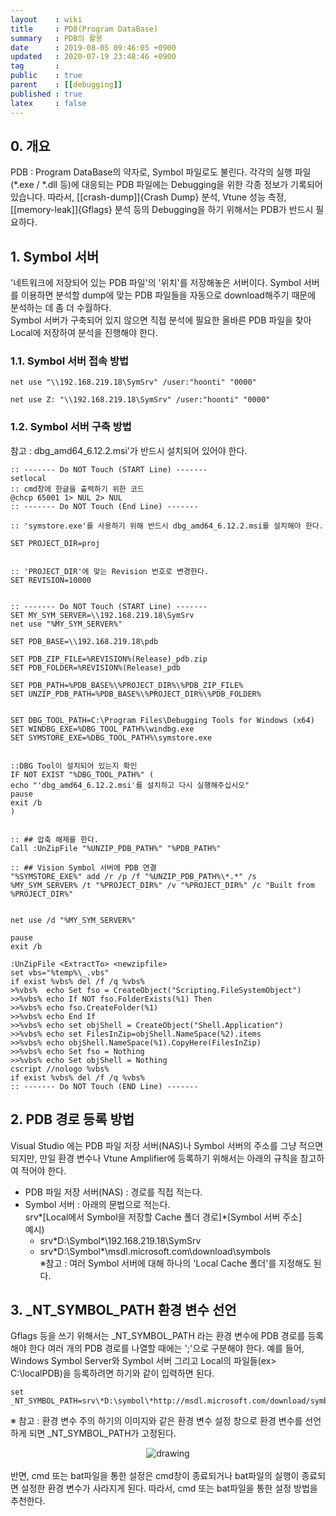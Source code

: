 ```yaml
---
layout    : wiki
title     : PDB(Program DataBase)
summary   : PDB의 활용
date      : 2019-08-05 09:46:05 +0900
updated   : 2020-07-19 23:48:46 +0900
tag       :
public    : true
parent    : [[debugging]]
published : true
latex     : false
---
```


## 0. 개요

PDB : Program DataBase의 약자로, Symbol 파일로도 불린다.
각각의 실행 파일(*.exe / *.dll 등)에 대응되는 PDB 파일에는 Debugging을 위한 각종 정보가 기록되어 있습니다.
따라서, [[crash-dump]]{Crash Dump} 분석, Vtune 성능 측정, [[memory-leak]]{Gflags} 분석 등의 Debugging을 하기 위해서는 PDB가 반드시 필요하다.
	
## 1. Symbol 서버
'네트워크에 저장되어 있는 PDB 파일'의 '위치'를 저장해놓은 서버이다.
Symbol 서버를 이용하면 분석할 dump에 맞는 PDB 파일들을 자동으로 download해주기 때문에 분석하는 데 좀 더 수월하다.  
Symbol 서버가 구축되어 있지 않으면 직접 분석에 필요한 올바른 PDB 파일을 찾아 Local에 저장하여 분석을 진행해야 한다.

### 1.1. Symbol 서버 접속 방법

```
net use "\\192.168.219.18\SymSrv" /user:"hoonti" "0000"

net use Z: "\\192.168.219.18\SymSrv" /user:"hoonti" "0000"
```

### 1.2. Symbol 서버 구축 방법
참고 : dbg_amd64_6.12.2.msi'가 반드시 설치되어 있어야 한다.  

```
:: ------- Do NOT Touch (START Line) -------
setlocal
:: cmd창에 한글을 출력하기 위한 코드
@chcp 65001 1> NUL 2> NUL
:: ------- Do NOT Touch (End Line) -------

:: 'symstore.exe'를 사용하기 위해 반드시 dbg_amd64_6.12.2.msi를 설치해야 한다.

SET PROJECT_DIR=proj


:: 'PROJECT_DIR'에 맞는 Revision 번호로 변경한다.
SET REVISION=10000


:: ------- Do NOT Touch (START Line) -------
SET MY_SYM_SERVER=\\192.168.219.18\SymSrv
net use "%MY_SYM_SERVER%"

SET PDB_BASE=\\192.168.219.18\pdb

SET PDB_ZIP_FILE=%REVISION%(Release)_pdb.zip
SET PDB_FOLDER=%REVISION%(Release)_pdb

SET PDB_PATH=%PDB_BASE%\%PROJECT_DIR%\%PDB_ZIP_FILE%
SET UNZIP_PDB_PATH=%PDB_BASE%\%PROJECT_DIR%\%PDB_FOLDER%


SET DBG_TOOL_PATH=C:\Program Files\Debugging Tools for Windows (x64)
SET WINDBG_EXE=%DBG_TOOL_PATH%\windbg.exe
SET SYMSTORE_EXE=%DBG_TOOL_PATH%\symstore.exe


::DBG Tool이 설치되어 있는지 확인
IF NOT EXIST "%DBG_TOOL_PATH%" (
echo "'dbg_amd64_6.12.2.msi'를 설치하고 다시 실행해주십시오"
pause
exit /b
)


:: ## 압축 해제를 한다.
Call :UnZipFile "%UNZIP_PDB_PATH%" "%PDB_PATH%"

:: ## Vision Symbol 서버에 PDB 연결
"%SYMSTORE_EXE%" add /r /p /f "%UNZIP_PDB_PATH%\*.*" /s %MY_SYM_SERVER% /t "%PROJECT_DIR%" /v "%PROJECT_DIR%" /c "Built from %PROJECT_DIR%"


net use /d "%MY_SYM_SERVER%"

pause
exit /b

:UnZipFile <ExtractTo> <newzipfile>
set vbs="%temp%\_.vbs"
if exist %vbs% del /f /q %vbs%
>%vbs%  echo Set fso = CreateObject("Scripting.FileSystemObject")
>>%vbs% echo If NOT fso.FolderExists(%1) Then
>>%vbs% echo fso.CreateFolder(%1)
>>%vbs% echo End If
>>%vbs% echo set objShell = CreateObject("Shell.Application")
>>%vbs% echo set FilesInZip=objShell.NameSpace(%2).items
>>%vbs% echo objShell.NameSpace(%1).CopyHere(FilesInZip)
>>%vbs% echo Set fso = Nothing
>>%vbs% echo Set objShell = Nothing
cscript //nologo %vbs%
if exist %vbs% del /f /q %vbs%
:: ------- Do NOT Touch (END Line) -------
```


## 2. PDB 경로 등록 방법

Visual Studio 에는 PDB 파일 저장 서버(NAS)나 Symbol 서버의 주소를 그냥 적으면 되지만, 만일 환경 변수나 Vtune Amplifier에 등록하기 위해서는 아래의 규칙을 참고하여 적어야 한다.
- PDB 파일 저장 서버(NAS) : 경로를 직접 적는다.
- Symbol 서버 : 아래의 문법으로 적는다.  
   srv\*[Local에서 Symbol을 저장할 Cache 폴더 경로]\*[Symbol 서버 주소]  
   예시)
  - srv\*D:\Symbol\*\\192.168.219.18\SymSrv
  - srv\*D:\Symbol\*\\msdl.microsoft.com\download\symbols  
	※참고 : 여러 Symbol 서버에 대해 하나의 'Local Cache 폴더'를 지정해도 된다.
	
	
## 3. _NT_SYMBOL_PATH 환경 변수 선언

Gflags 등을 쓰기 위해서는 _NT_SYMBOL_PATH 라는 환경 변수에 PDB 경로를 등록해야 한다
여러 개의 PDB 경로를 나열할 때에는 ';'으로 구분해야 한다.
예를 들어, Windows Symbol Server와 Symbol 서버 그리고 Local의 파일들(ex> C:\localPDB)을 등록하려면 하기와 같이 입력하면 된다.  

```
set _NT_SYMBOL_PATH=srv\*D:\symbol\*http://msdl.microsoft.com/download/symbols;srv\*D:\symbol\*\\192.168.219.18\SymSrv;D:\localPDB
```

※ 참고 : 환경 변수 주의
하기의 이미지와 같은 환경 변수 설정 창으로 환경 변수를 선언하게 되면 _NT_SYMBOL_PATH가 고정된다.  
<center><img src="https://gitlab.com/hoonti06/hoonti06.gitlab.io/uploads/e440adfb5ead274f2779ee35964a564a/image.png" alt="drawing" style="max-width: 100%; height: auto;"></center>  
<br>
반면, cmd 또는 bat파일을 통한 설정은 cmd창이 종료되거나 bat파일의 실행이 종료되면 설정한 환경 변수가 사라지게 된다.  
따라서, cmd 또는 bat파일을 통한 설정 방법을 추천한다.


